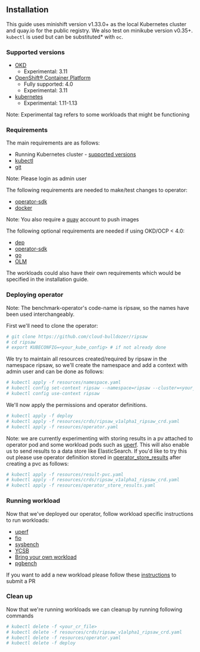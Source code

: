 ## Installation
This guide uses minishift version v1.33.0+ as the local Kubernetes cluster
and quay.io for the public registry. We also test on minikube version v0.35+.
`kubectl` is used but can be substituted* with `oc`.

### Supported versions
* [OKD](https://www.okd.io/)
  * Experimental: 3.11
* [OpenShift® Container Platform](https://www.openshift.com/products/container-platform/)
  * Fully supported: 4.0
  * Experimental: 3.11
* [kubernetes](https://kubernetes.io/)
  * Experimental: 1.11-1.13

Note: Experimental tag refers to some workloads that might be functioning

### Requirements
<!---
TODO(aakarsh):
Get the specific versions for requirements
-->

The main requirements are as follows:
* Running Kubernetes cluster - [supported versions](#Supported-Versions)
* [kubectl](https://kubernetes.io/docs/tasks/tools/install-kubectl/)
* [git](https://git-scm.com/downloads)

Note: Please login as admin user

The following requirements are needed to make/test changes to operator:
* [operator-sdk](https://github.com/operator-framework/operator-sdk)
* [docker](https://docs.docker.com/install/)

Note: You also require a [quay](https://quay.io/) account to push images

The following optional requirements are needed if using OKD/OCP < 4.0:
* [dep](https://golang.github.io/dep/docs/installation.html)
* [operator-sdk](https://github.com/operator-framework/operator-sdk)
* [go](https://golang.org/dl/)
* [OLM](https://github.com/operator-framework/operator-lifecycle-manager)

The workloads could also have their own requirements which would be specified
in the installation guide.

### Deploying operator
Note: The benchmark-operator's code-name is ripsaw, so the names have been
used interchangeably.

First we'll need to clone the operator:

```bash
# git clone https://github.com/cloud-bulldozer/ripsaw
# cd ripsaw
# export KUBECONFIG=<your_kube_config> # if not already done
```

We try to maintain all resources created/required by ripsaw in the namespace
ripsaw, so we'll create the namespace and add a context with admin user and
can be done as follows:

```bash
# kubectl apply -f resources/namespace.yaml
# kubectl config set-context ripsaw --namespace=ripsaw --cluster=<your_cluster_name> --user=<your_cluster_admin_user>
# kubectl config use-context ripsaw
```

We'll now apply the permissions and operator definitions.

```bash
# kubectl apply -f deploy
# kubectl apply -f resources/crds/ripsaw_v1alpha1_ripsaw_crd.yaml
# kubectl apply -f resources/operator.yaml
```

Note: we are currently experimenting with storing results in a pv attached to operator pod
and some workload pods such as [uperf](uperf.md). This will also enable us to send results
to a data store like ElasticSearch. If you'd like to try this out please use operator definition
stored in [operator_store_results](../resources/operator_store_results.yaml) after creating a pvc
as follows:
```bash
# kubectl apply -f resources/result-pvc.yaml
# kubectl apply -f resources/crds/ripsaw_v1alpha1_ripsaw_crd.yaml
# kubectl apply -f resources/operator_store_results.yaml
```

### Running workload
Now that we've deployed our operator, follow workload specific instructions to
run workloads:
* [uperf](uperf.md)
* [fio](fio.md)
* [sysbench](sysbench.md)
* [YCSB](ycsb.md)
* [Bring your own workload](byowl.md)
* [pgbench](pgbench.md)

If you want to add a new workload please follow these [instructions](../CONTRIBUTE.md#Add-workload) to submit a PR

### Clean up
Now that we're running workloads we can cleanup by running following commands

```bash
# kubectl delete -f <your_cr_file>
# kubectl delete -f resources/crds/ripsaw_v1alpha1_ripsaw_crd.yaml
# kubectl delete -f resources/operator.yaml
# kubectl delete -f deploy
```
